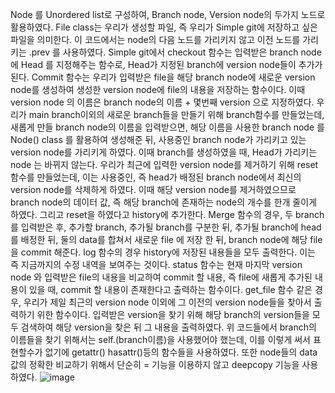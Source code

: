 Node 를 Unordered list로 구성하여, Branch node, Version node의 두가지 노드로 활용하였다. File class는 우리가 생성할 파일, 즉 우리가 Simple git에 저장하고 싶은 파일을 의미한다. 이 코드에서는 node의 다음 노드를 가리키지 않고 이전 노드를 가리키는 .prev 를 사용하였다. Simple git에서 checkout 함수는 입력받은 branch node에 Head 를 지정해주는 함수로, Head가 지정된 branch에 version node들이 추가가 된다. Commit 함수는 우리가 입력받은 file을 해당 branch node에 새로운 version node를 생성하여 생성한 version node에 file의 내용을 저장하는 함수이다. 이때 version node 의 이름은 branch node의 이름 + 몇번째 version 으로 지정하였다. 우리가 main branch이외의 새로운 branch들을 만들기 위해 branch함수를 만들었는데, 새롭게 만들 branch node의 이름을 입력받으면, 해당 이름을 사용한 branch node 를 Node() class 를 활용하여 생성해준 뒤, 사용중인 branch node가 가리키고 있는 version node를 가리키게 하였다. 이때 branch를 생성하였을 때, Head가 가리키는 node 는 바뀌지 않는다. 우리가 최근에 입력한 version node를 제거하기 위해 reset 함수를 만들었는데, 이는 사용중인, 즉 head가 배정된 branch node에서 최신의 version node를 삭제하게 하였다. 이때 해당 version node를 제거하였으므로 branch node의 데이터 값, 즉 해당 branch에 존재하는 node의 개수를 한개 줄이게 하였다. 그리고 reset을 하였다고 history에 추가한다. Merge 함수의 경우, 두 branch를 입력받은 후, 추가할 branch, 추가될 branch를 구분한 뒤, 추가될 branch에 head를 배정한 뒤, 둘의 data를 합쳐서 새로운 file 에 저장 한 뒤, branch node에 해당 file을 commit 해준다. log 함수의 경우 history에 저장된 내용들을 모두 출력한다. 이는 즉 지금까지의 수정 내역을 보여주는 것이다. status 함수는 현재 마지막 version node 와 입력받은 file의 내용을 비교하여 commit 할 내용, 즉 file에 새롭게 추가된 내용이 있을 때, commit 할 내용이 존재한다고 출력하는 함수이다. get_file 함수 같은 경우, 우리가 제일 최근의 version node 이외에 그 이전의 version node들을 찾아서 출력하기 위한 함수이다. 입력받은 version을 찾기 위해 해당 branch의 version들을 모두 검색하여 해당 version을 찾은 뒤 그 내용을 출력하였다. 위 코드들에서 branch의 이름들을 찾기 위해서는 self.(branch이름)을 사용했어야 했는데, 이를 이렇게 써서 표현할수가 없기에 getattr() hasattr()등의 함수들을 사용하였다. 또한 node들의 data 값의 정확한 비교하기 위해서 단순히 = 기능을 이용하지 않고 deepcopy 기능을 사용하였다.
![image](https://user-images.githubusercontent.com/106823938/177052266-8a9d8383-0d68-4d89-8962-7e9000b160e1.png)
